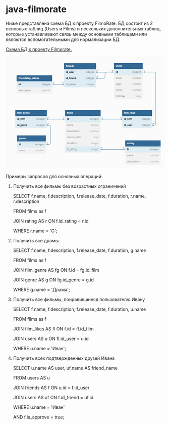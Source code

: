 # java-filmorate
Ниже представлена схема БД к проекту FilmoRate. БД состоит из 2 основных таблиц (Users и Films) и нескольких дополнительных таблиц, которые устанавливают связь между основными таблицами или являются вспомогательными для нормализации БД.

[Схема БД к проекту Filmorate.](https://dbdiagram.io/d/647e2d0f722eb774946f1251)

![DbSchema](./src/main/resources/DbSchema.jpg)

Примеры запросов для основных операций:
1) Получить все фильмы без возрастных ограничений

   SELECT f.name, f.description, f.release_date, f.duration, r.name, r.description
  
   FROM films as f
  
   JOIN rating AS r ON f.id_rating = r.id
  
   WHERE r.name = 'G';
  

2) Получить все драмы

   SELECT f.name, f.description, f.release_date, f.duration, g.name
  
   FROM films as f
  
   JOIN film_genre AS fg ON f.id = fg.id_film
  
   JOIN genre AS g ON fg.id_genre = g.id
  
   WHERE g.name = 'Драма';
  
  
3) Получить все фильмы, понравившиеся пользователю Ивану

   SELECT f.name, f.description, f.release_date, f.duration, u.name
  
   FROM films as f
  
   JOIN film_likes AS fl ON f.id = fl.id_film
  
   JOIN users AS u ON fl.id_user = u.id
  
   WHERE u.name = 'Иван';
  
  
4) Получить всех подтвержденных друзей Ивана

   SELECT u.name AS user, uf.name AS friend_name
  
   FROM users AS u
  
   JOIN friends AS f ON u.id = f.id_user
  
   JOIN users AS uf ON f.id_friend = uf.id
                      
   WHERE u.name = 'Иван'
   
     AND f.is_approve = true;
